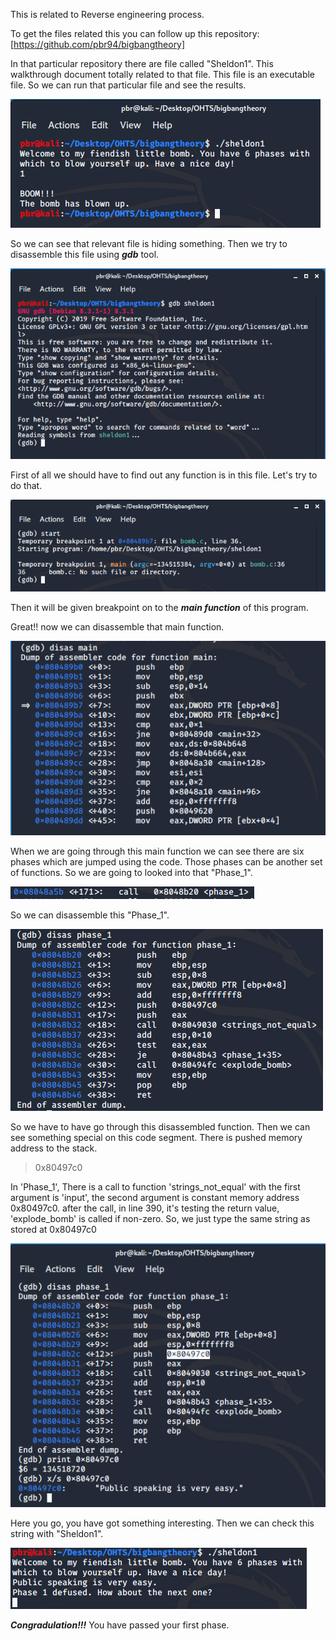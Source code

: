 This is related to Reverse engineering process.

To get the files related this you can follow up this repository: [https://github.com/pbr94/bigbangtheory]

In that particular repository there are file called "Sheldon1". This walkthrough document totally related to that file. This file is an executable file. So we can run that particular file and see the results.

![](Images/1.PNG)

So we can see that relevant file is hiding something. Then we try to disassemble this file using ***gdb*** tool.

![](Images/2.PNG)

First of all we should have to find out any function is in this file. Let's try to do that. 

![](Images/3.PNG)

Then it will be given breakpoint on to the ***main function*** of this program. 

Great!! now we can disassemble that main function.

![](Images/4.PNG)

When we are going through this main function we can see there are six phases which are jumped using the code. Those phases can be another set of functions. So we are going to looked into that "Phase_1".

![](Images/5.PNG)

So we can disassemble this "Phase_1".

![](Images/6.PNG)

So we have to have go through this disassembled function. Then we can see something special on this code segment. There is pushed memory address to the stack.

>0x80497c0

 In 'Phase_1', There is a call to function 'strings_not_equal' with the first
argument is 'input', the second argument is constant memory address 0x80497c0.
after the call, in line 390, it's testing the return value, 'explode_bomb' is
called if non-zero. So, we just type the same string as stored at 0x80497c0

![](Images/7.PNG)

Here you go, you have got something interesting. Then we can check this string with "Sheldon1".

![](Images/9.PNG)

***Congradulation!!!*** You have passed your first phase. 

